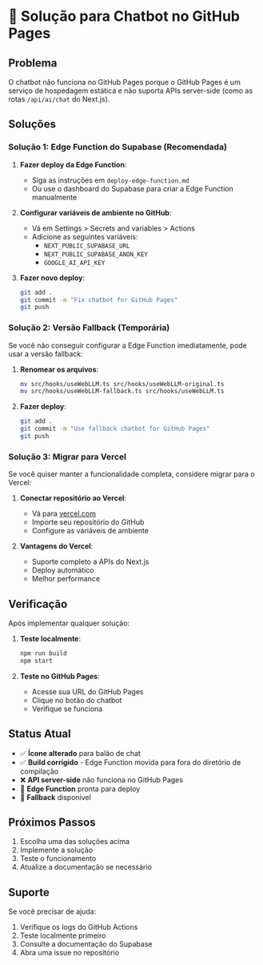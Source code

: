 # 🔧 Solução para Chatbot no GitHub Pages

## Problema
O chatbot não funciona no GitHub Pages porque o GitHub Pages é um serviço de hospedagem estática e não suporta APIs server-side (como as rotas `/api/ai/chat` do Next.js).

## Soluções

### Solução 1: Edge Function do Supabase (Recomendada)

1. **Fazer deploy da Edge Function**:
   - Siga as instruções em `deploy-edge-function.md`
   - Ou use o dashboard do Supabase para criar a Edge Function manualmente

2. **Configurar variáveis de ambiente no GitHub**:
   - Vá em Settings > Secrets and variables > Actions
   - Adicione as seguintes variáveis:
     - `NEXT_PUBLIC_SUPABASE_URL`
     - `NEXT_PUBLIC_SUPABASE_ANON_KEY`
     - `GOOGLE_AI_API_KEY`

3. **Fazer novo deploy**:
   ```bash
   git add .
   git commit -m "Fix chatbot for GitHub Pages"
   git push
   ```

### Solução 2: Versão Fallback (Temporária)

Se você não conseguir configurar a Edge Function imediatamente, pode usar a versão fallback:

1. **Renomear os arquivos**:
   ```bash
   mv src/hooks/useWebLLM.ts src/hooks/useWebLLM-original.ts
   mv src/hooks/useWebLLM-fallback.ts src/hooks/useWebLLM.ts
   ```

2. **Fazer deploy**:
   ```bash
   git add .
   git commit -m "Use fallback chatbot for GitHub Pages"
   git push
   ```

### Solução 3: Migrar para Vercel

Se você quiser manter a funcionalidade completa, considere migrar para o Vercel:

1. **Conectar repositório ao Vercel**:
   - Vá para [vercel.com](https://vercel.com)
   - Importe seu repositório do GitHub
   - Configure as variáveis de ambiente

2. **Vantagens do Vercel**:
   - Suporte completo a APIs do Next.js
   - Deploy automático
   - Melhor performance

## Verificação

Após implementar qualquer solução:

1. **Teste localmente**:
   ```bash
   npm run build
   npm start
   ```

2. **Teste no GitHub Pages**:
   - Acesse sua URL do GitHub Pages
   - Clique no botão do chatbot
   - Verifique se funciona

## Status Atual

- ✅ **Ícone alterado** para balão de chat
- ✅ **Build corrigido** - Edge Function movida para fora do diretório de compilação
- ❌ **API server-side** não funciona no GitHub Pages
- 🔄 **Edge Function** pronta para deploy
- 🔄 **Fallback** disponível

## Próximos Passos

1. Escolha uma das soluções acima
2. Implemente a solução
3. Teste o funcionamento
4. Atualize a documentação se necessário

## Suporte

Se você precisar de ajuda:
1. Verifique os logs do GitHub Actions
2. Teste localmente primeiro
3. Consulte a documentação do Supabase
4. Abra uma issue no repositório
